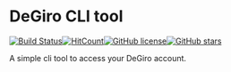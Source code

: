 # DeGiro CLI tool
[![Build Status](https://travis-ci.com/Luuk2016/degiro-cli.svg?branch=master)](https://travis-ci.com/Luuk2016/degiro-cli)[![HitCount](http://hits.dwyl.io/Luuk2016/degiro-cli.svg)](http://hits.dwyl.io/Luuk2016/degiro-cli)[![GitHub license](https://img.shields.io/github/license/Luuk2016/degiro-cli.svg)](https://github.com/Luuk2016/degiro-cli/blob/master/LICENSE)[![GitHub stars](https://img.shields.io/github/stars/Luuk2016/degiro-cli.svg)](https://github.com/Luuk2016/degiro-cli/stargazers)

A simple cli tool to access your DeGiro account.
